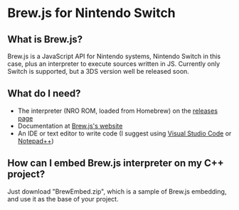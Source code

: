 # Brew.js for Nintendo Switch

## What is __Brew.js__?
Brew.js is a JavaScript API for Nintendo systems, Nintendo Switch in this case, plus an interpreter to execute sources written in JS. Currently only Switch is supported, but a 3DS version well be released soon.

## What do I need?
- The interpreter (NRO ROM, loaded from Homebrew) on the [releases page](https://github.com/BrewJS/Switch/releases/latest)
- Documentation at [Brew.js's website](https://brewjs.github.io)
- An IDE or text editor to write code (I suggest using [Visual Studio Code](https://code.visualstudio.com/download) or [Notepad++](https://notepad-plus-plus.org/download))

## How can I embed Brew.js interpreter on my C++ project?
Just download "BrewEmbed.zip", which is a sample of Brew.js embedding, and use it as the base of your project.
